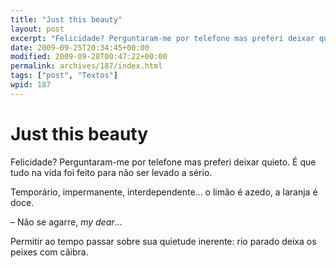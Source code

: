 ```yaml
---
title: "Just this beauty"
layout: post
excerpt: "Felicidade? Perguntaram-me por telefone mas preferi deixar quieto. É que tudo na vida foi feito para não ser levado a sério. Temporário, impermanente, interdependente… o limão é azedo, a laranja é doce. – Não se agarre, my dear… Permitir ao tempo passar sobre sua quietude inerente: rio parado deixa os peixes com cãibra."
date: 2009-09-25T20:34:45+00:00
modified: 2009-09-28T00:47:22+00:00
permalink: archives/187/index.html
tags: ["post", "Textos"]
wpid: 187
---
```


# Just this beauty

Felicidade? Perguntaram-me por telefone mas preferi deixar quieto. É que tudo na vida foi feito para não ser levado a sério.

Temporário, impermanente, interdependente… o limão é azedo, a laranja é doce.

– Não se agarre, *my dear*…

Permitir ao tempo passar sobre sua quietude inerente: rio parado deixa os peixes com cãibra.